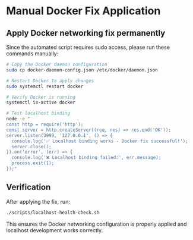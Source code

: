# Manual Docker Fix Application

## Apply Docker networking fix permanently

Since the automated script requires sudo access, please run these commands manually:

```bash
# Copy the Docker daemon configuration
sudo cp docker-daemon-config.json /etc/docker/daemon.json

# Restart Docker to apply changes
sudo systemctl restart docker

# Verify Docker is running
systemctl is-active docker

# Test localhost binding
node -e "
const http = require('http');
const server = http.createServer((req, res) => res.end('OK'));
server.listen(3999, '127.0.0.1', () => {
  console.log('✅ Localhost binding works - Docker fix successful!');
  server.close();
}).on('error', (err) => {
  console.log('❌ Localhost binding failed:', err.message);
  process.exit(1);
});"
```

## Verification

After applying the fix, run:
```bash
./scripts/localhost-health-check.sh
```

This ensures the Docker networking configuration is properly applied and localhost development works correctly.